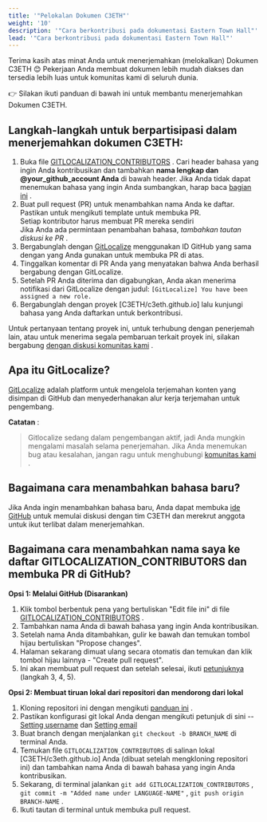 ```yaml
---
title: '"Pelokalan Dokumen C3ETH"'
weight: '10'
description: '"Cara berkontribusi pada dokumentasi Eastern Town Hall"'
lead: '"Cara berkontribusi pada dokumentasi Eastern Town Hall"'
---
```


Terima kasih atas minat Anda untuk menerjemahkan (melokalkan) Dokumen C3ETH 😊 Pekerjaan Anda membuat dokumen lebih mudah diakses dan tersedia lebih luas untuk komunitas kami di seluruh dunia.

👉 Silakan ikuti panduan di bawah ini untuk membantu menerjemahkan Dokumen C3ETH.

## Langkah-langkah untuk berpartisipasi dalam menerjemahkan dokumen C3ETH:

1. Buka file [GITLOCALIZATION_CONTRIBUTORS](https://github.com/C3ETH/c3eth.github.io/blob/main/GITLOCALIZE_CONTRIBUTORS.md) . Cari header bahasa yang ingin Anda kontribusikan dan tambahkan **nama lengkap dan @your_github_account Anda** di bawah header. Jika Anda tidak dapat menemukan bahasa yang ingin Anda sumbangkan, harap baca [bagian ini](#how-to-add-a-new-language) .
2. Buat pull request (PR) untuk menambahkan nama Anda ke daftar. Pastikan untuk mengikuti template untuk membuka PR.<br> Setiap kontributor harus membuat PR mereka sendiri<br> Jika Anda ada permintaan penambahan bahasa, *tambahkan tautan diskusi ke PR* .
3. Bergabunglah dengan [GitLocalize](https://gitlocalize.com) menggunakan ID GitHub yang sama dengan yang Anda gunakan untuk membuka PR di atas.
4. Tinggalkan komentar di PR Anda yang menyatakan bahwa Anda berhasil bergabung dengan GitLocalize.
5. Setelah PR Anda diterima dan digabungkan, Anda akan menerima notifikasi dari GitLocalize dengan judul: `[GitLocalize] You have been assigned a new role.`
6. Bergabunglah dengan proyek [C3ETH/c3eth.github.io] lalu kunjungi bahasa yang Anda daftarkan untuk berkontribusi.<br>

Untuk pertanyaan tentang proyek ini, untuk terhubung dengan penerjemah lain, atau untuk menerima segala pembaruan terkait proyek ini, silakan bergabung [dengan diskusi komunitas kami](https://github.com/C3ETH/c3eth.github.io/discussions) .

## Apa itu GitLocalize?

[GitLocalize](https://gitlocalize.com) adalah platform untuk mengelola terjemahan konten yang disimpan di GitHub dan menyederhanakan alur kerja terjemahan untuk pengembang.

**Catatan** :<br>

> Gitlocalize sedang dalam pengembangan aktif, jadi Anda mungkin mengalami masalah selama penerjemahan. Jika Anda menemukan bug atau kesalahan, jangan ragu untuk menghubungi [komunitas kami](https://github.com/C3ETH/c3eth.github.io/discussions) .

## Bagaimana cara menambahkan bahasa baru?

Jika Anda ingin menambahkan bahasa baru, Anda dapat membuka [ide GitHub](https://github.com/C3ETH/c3eth.github.io/discussions/categories/ideas) untuk memulai diskusi dengan tim C3ETH dan merekrut anggota untuk ikut terlibat dalam menerjemahkan.

## Bagaimana cara menambahkan nama saya ke daftar GITLOCALIZATION_CONTRIBUTORS dan membuka PR di GitHub?

**Opsi 1: Melalui GitHub (Disarankan)**

1. Klik tombol berbentuk pena yang bertuliskan "Edit file ini" di file [GITLOCALIZATION_CONTRIBUTORS](https://github.com/C3ETH/c3eth.github.io/blob/main/GITLOCALIZE_CONTRIBUTORS.md) .
2. Tambahkan nama Anda di bawah bahasa yang ingin Anda kontribusikan.
3. Setelah nama Anda ditambahkan, gulir ke bawah dan temukan tombol hijau bertuliskan "Propose changes".
4. Halaman sekarang dimuat ulang secara otomatis dan temukan dan klik tombol hijau lainnya - "Create pull request".
5. Ini akan membuat pull request dan setelah selesai, ikuti [petunjuknya](#steps-to-participate-in-c3eth-docs-translations) (langkah 3, 4, 5).

**Opsi 2: Membuat tiruan lokal dari repositori dan mendorong dari lokal**

1. Kloning repositori ini dengan mengikuti [panduan ini](https://docs.github.com/en/github/creating-cloning-and-archiving-repositories/cloning-a-repository-from-github/cloning-a-repository) .
2. Pastikan konfigurasi git lokal Anda dengan mengikuti petunjuk di sini -- [Setting username](https://docs.github.com/en/get-started/getting-started-with-git/setting-your-username-in-git) dan [Setting email](https://docs.github.com/en/github/setting-up-and-managing-your-github-user-account/managing-email-preferences/setting-your-commit-email-address#setting-your-commit-email-address-in-git)
3. Buat branch dengan menjalankan `git checkout -b BRANCH_NAME` di terminal Anda.
4. Temukan file `GITLOCALIZATION_CONTRIBUTORS` di salinan lokal [C3ETH/c3eth.github.io] Anda (dibuat setelah mengkloning repositori ini) dan tambahkan nama Anda di bawah bahasa yang ingin Anda kontribusikan.
5. Sekarang, di terminal jalankan `git add GITLOCALIZATION_CONTRIBUTORS` , `git commit -m "Added name under LANGUAGE-NAME"` , `git push origin BRANCH-NAME` .
6. Ikuti tautan di terminal untuk membuka pull request.
